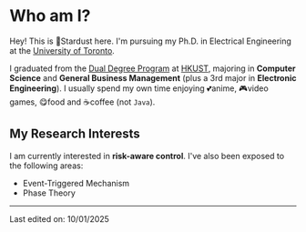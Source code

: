 # Who am I?

Hey! This is :stars:Stardust here. I'm pursuing my Ph.D. in Electrical Engineering at the [University of Toronto](https://www.utoronto.ca/).

I graduated from the [Dual Degree Program](https://techmgmt.hkust.edu.hk/) at [HKUST](https://hkust.edu.hk/home), majoring in **Computer Science** and **General Business Management** (plus a 3rd major in **Electronic Engineering**).
I usually spend my own time enjoying :two_hearts:anime, :video_game:video games, :yum:food and :coffee:coffee (not `Java`).

## My Research Interests

I am currently interested in **risk-aware control**. I've also been exposed to the following areas:
- Event-Triggered Mechanism
- Phase Theory

<!-- ## Technologies I've Worked with

### I'm proficient at...

| Area | Language | Tech Stack |
| :--- | :--- | :--- |
| Software Engineering / OOP | ![Java](https://img.shields.io/badge/Java-%23ED8B00.svg?style=flat&logo=java&logoColor=white) <br/> ![C++](https://img.shields.io/badge/C++-%2300599C.svg?style=flat&logo=c%2B%2B&logoColor=white) | ![JUnit](https://img.shields.io/badge/JUnit5-25a162?style=flat&logo=JUnit5&logoColor=white) + JavaFX (GUI) + SLF4J + Logback + JaCoCo <br/> ![Qt](https://img.shields.io/badge/Qt-%23217346.svg?style=flat&logo=Qt&logoColor=white) (*and my teammates. They exemplified what it meant to be excellent programmers to me, who was still a beginner back then. Check out their great work [here](https://github.com/kkdlau/COMP2012H-OPERATION-H).*) |
| Formal Verification | ![Java](https://img.shields.io/badge/Java-%23ED8B00.svg?style=flat&logo=java&logoColor=white) <br/> Viper$^{(1)}$ + Alloy$^{(2)}$ | Apron (Java numerical analysis) + Soot (Java pointer analysis) |
| Functional Programming | ![Haskell](https://img.shields.io/badge/Haskell-5e5086?style=flat&logo=haskell&logoColor=white) | |
| Blockchain / DeFi / Smart Contract / Web3 | ![Solidity](https://img.shields.io/badge/Solidity-2980b9.svg?style=flat&logo=Solidity&logoColor=1c1c1c) ![TypeScript](https://img.shields.io/badge/TypeScript-%23007ACC.svg?style=flat&logo=typescript&logoColor=white) | Blockchains: ![Ethereum](https://img.shields.io/badge/Ethereum-151c2f.svg?style=flat&logo=ethereum&logoColor=8a92b2) ![BNB Chain](https://img.shields.io/badge/BNB_Chain-202733.svg?style=flat&logo=binance&logoColor=f0b809) + Polygon + Avalanche + Arbitrum <br/> Integrated Projects: ![Chainlink](https://img.shields.io/badge/Chainlink-white.svg?style=flat&logo=chainlink&logoColor=375bd2) + Uniswap (and its forks) + Aave + Venus + Alpaca + Rabbit <br/> Libraries / Tools: OpenZeppelin + Hardhat + Ethers.js + Remix + Metamask |
| Backend / Scripting / Testing | ![JavaScript](https://img.shields.io/badge/JavaScript-%23323330.svg?style=flat&logo=javascript&logoColor=%23F7DF1E) ![TypeScript](https://img.shields.io/badge/TypeScript-%23007ACC.svg?style=flat&logo=typescript&logoColor=white) | ![Mocha](https://img.shields.io/badge/Mocha-%238D6748?style=flat&logo=Mocha&logoColor=white) ![Chai](https://img.shields.io/badge/Chai-e9ce99?style=flat&logo=chai&logoColor=9b1b14) ![NodeJS](https://img.shields.io/badge/Node.js-%2343853D.svg?style=flat&logo=node.js&logoColor=white), etc. |
| AI / ML / Data Science | ![Python](https://img.shields.io/badge/Python-%2314354C.svg?style=flat&logo=python&logoColor=white) | ![Jupyter](https://img.shields.io/badge/Jupyter-%23F37626.svg?style=flat&logo=Jupyter&logoColor=white) ![TensorFlow](https://img.shields.io/badge/TensorFlow-%23FF6F00.svg?style=flat&logo=TensorFlow&logoColor=white) ![Pandas](https://img.shields.io/badge/Pandas-%23150458.svg?style=flat&logo=pandas&logoColor=white) ![NumPy](https://img.shields.io/badge/Numpy-%23013243.svg?style=flat&logo=numpy&logoColor=white) ![scikit-learn](https://img.shields.io/badge/scikit--learn-%23F7931E.svg?style=flat&logo=scikit-learn&logoColor=white) ![SciPy](https://img.shields.io/badge/SciPy-%230C55A5.svg?style=flat&logo=scipy&logoColor=%white) ![Anaconda](https://img.shields.io/badge/Anaconda-3eb049.svg?style=flat&logo=anaconda&logoColor=white), etc. |
| Database / Data Engineering | SQL, ![GraphQL](https://img.shields.io/badge/GraphQL-ffffff.svg?style=flat&logo=GraphQL&logoColor=E10098) | ![PostgreSQL](https://img.shields.io/badge/PostgreSQL-%23316192.svg?style=flat&logo=postgresql&logoColor=white) |
| Systems Programming / Networks | ![C](https://img.shields.io/badge/C-%2300599C.svg?style=flat&logo=c&logoColor=white) | |
| Documentation / Typesetting / UML | ![LaTeX](https://img.shields.io/badge/LaTeX-%23008080.svg?style=flat&logo=latex&logoColor=white) ![Markdown](https://img.shields.io/badge/Markdown-%23000000.svg?style=flat&logo=markdown&logoColor=white) | ![GitBook](https://img.shields.io/badge/GitBook-1c2e27.svg?style=flat&logo=GitBook&logoColor=white) ![Notion](https://img.shields.io/badge/Notion-%23000000.svg?style=flat&logo=notion&logoColor=white) + PlantUML |
| DevOps | ![Bash](https://img.shields.io/badge/Bash-%23121011.svg?style=flat&logo=gnu-bash&logoColor=white) + YAML | Version Control: ![Git](https://img.shields.io/badge/Git-%23F05033.svg?style=flat&logo=git&logoColor=white) ![GitHub](https://img.shields.io/badge/GitHub-%23121011.svg?style=flat&logo=github&logoColor=white) ![GitLab](https://img.shields.io/badge/GitLab-%23181717.svg?style=flat&logo=gitlab&logoColor=white) <br/> Build Tools: ![Gradle](https://img.shields.io/badge/Gradle-02303a?style=flat&logo=Gradle&logoColor=white) ![Apache Maven](https://img.shields.io/badge/Apache%20Maven-C71A36?style=flat&logo=Apache%20Maven&logoColor=white) <br/> Package Manager: ![NPM](https://img.shields.io/badge/NPM-%23000000.svg?style=flat&logo=npm&logoColor=white) ![Yarn](https://img.shields.io/badge/yarn-%232C8EBB.svg?style=flat&logo=yarn&logoColor=white) + poetry <br/> Container Platform: ![Docker](https://img.shields.io/badge/docker-%230db7ed.svg?style=flat&logo=docker&logoColor=white) |

(1): Verification Infrastructure for Permission-based Reasoning. It is a C-like language for formal verification.

(2): A declarative specification language for model checking. It is based on first-order logic.

### I also know a bit about...

| Area | Language | Tech Stack |
| :--- | :--- | :--- |
| Signals / Control | ![Matlab](https://img.shields.io/badge/Matlab-a83506.svg?style=flat&logo=MATLAB&logoColor=white) | Simulink |
| Robotics / Embedded System | ![C](https://img.shields.io/badge/C-%2300599C.svg?style=flat&logo=c&logoColor=white) ![Arduino](https://img.shields.io/badge/-Arduino-00979D?style=flat&logo=Arduino&logoColor=white) | ![STM32](https://img.shields.io/badge/STM32-03234b.svg?style=flat&logo=STMicroelectronics&logoColor=white) |
| Web / UI | ![HTML5](https://img.shields.io/badge/HTML5-000000?style=flat&logo=HTML5) ![CSS3](https://img.shields.io/badge/CSS3-%231572B6.svg?style=flat&logo=css3&logoColor=white) (*) ![JavaScript](https://img.shields.io/badge/JavaScript-%23323330.svg?style=flat&logo=javascript&logoColor=%23F7DF1E) ![TypeScript](https://img.shields.io/badge/TypeScript-%23007ACC.svg?style=flat&logo=typescript&logoColor=white) (**) | ![React](https://img.shields.io/badge/React-%2320232a.svg?style=flat&logo=react&logoColor=%2361DAFB) ![Chart.js](https://img.shields.io/badge/chart.js-F5788D.svg?style=flat&logo=chart.js&logoColor=white) ![Material Design](https://img.shields.io/badge/Material_Design-757575.svg?style=flat&logo=material-design&logoColor=black) ![WordPress](https://img.shields.io/badge/WordPress-%23117AC9.svg?style=flat&logo=WordPress&logoColor=white) |
| Mobile | ![Java](https://img.shields.io/badge/Java-%23ED8B00.svg?style=flat&logo=java&logoColor=white) | ![Android Studio](https://img.shields.io/badge/Android_Studio-6e6e6e.svg?style=flat&logo=androidstudio&logoColor=94c855) ![Material Design](https://img.shields.io/badge/Material_Design-757575.svg?style=flat&logo=material-design&logoColor=black) |

## Open-Sourcing My Code

I'll always try my best to open-source my code if possible.
Here are a few heuristics:

- Code for courses is "public" (possibly "archive") if:
  - all collaborators give consent; AND
  - its submission deadline has passed if it is a project; AND
  - open-sourcing is NOT explicity forbidden by the instructor; AND
  - it is NOT reused as graded work across semesters (let's be fair and don't give spoilers)
- **Proprietary code is never forked or made "public".** However, I'm happy to discuss implementation details as long as I'm allowed to do so.

## Gaming:

![PlayStation 4](https://img.shields.io/badge/PlayStation%204-003791?style=flat&logo=playstation-4&logoColor=white)
![Switch](https://img.shields.io/badge/Switch-E60012?style=flat&logo=nintendo-switch&logoColor=white)

Games I really enjoyed: Sekiro, Bloodborne, Nioh, Monster Hunter series, Mario Bros series, BanG Dream...

## You can reach me through:

[![LinkedIn](https://img.shields.io/badge/LinkedIn-%230077B5.svg?style=flat&logo=linkedin&logoColor=white)](https://www.linkedin.com/in/calvin-kin-fung-li/)
[![Instagram](https://img.shields.io/badge/Instagram-%23E4405F.svg?style=flat&logo=Instagram&logoColor=white)](https://www.instagram.com/stardust_lid/)
<a href="mailto:calvinkf.li@mail.utoronto.ca">![Outlook](https://img.shields.io/badge/Microsoft_Outlook-0078D4?style=flat&logo=microsoft-outlook&logoColor=white)</a> -->

----
Last edited on: 10/01/2025

